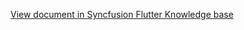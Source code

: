 [View document in Syncfusion Flutter Knowledge base](https://www.syncfusion.com/kb/12019/how-to-do-date-navigations-easily-with-flutter-event-calendar-sfcalendar)
